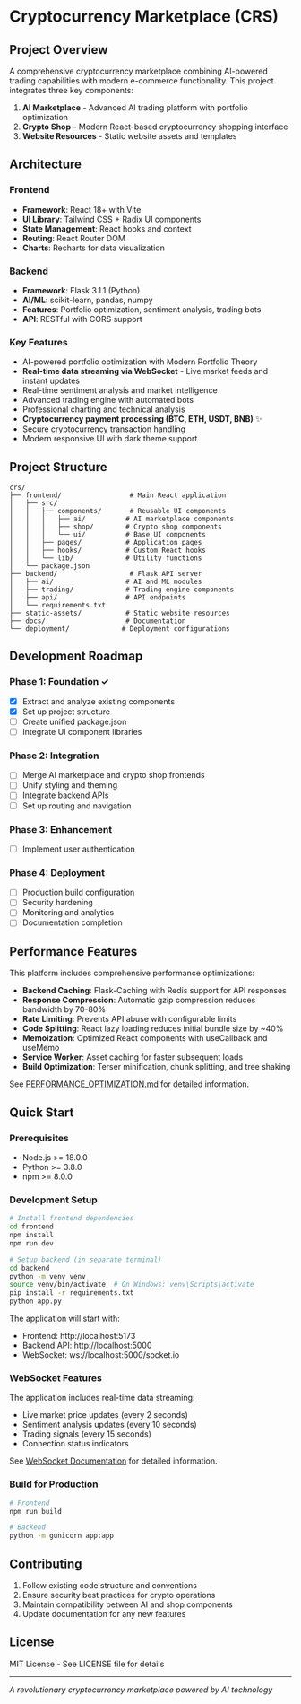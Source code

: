 # Cryptocurrency Marketplace (CRS)

## Project Overview

A comprehensive cryptocurrency marketplace combining AI-powered trading capabilities with modern e-commerce functionality. This project integrates three key components:

1. **AI Marketplace** - Advanced AI trading platform with portfolio optimization
2. **Crypto Shop** - Modern React-based cryptocurrency shopping interface  
3. **Website Resources** - Static website assets and templates

## Architecture

### Frontend
- **Framework**: React 18+ with Vite
- **UI Library**: Tailwind CSS + Radix UI components
- **State Management**: React hooks and context
- **Routing**: React Router DOM
- **Charts**: Recharts for data visualization

### Backend
- **Framework**: Flask 3.1.1 (Python)
- **AI/ML**: scikit-learn, pandas, numpy
- **Features**: Portfolio optimization, sentiment analysis, trading bots
- **API**: RESTful with CORS support

### Key Features
- AI-powered portfolio optimization with Modern Portfolio Theory
- **Real-time data streaming via WebSocket** - Live market feeds and instant updates
- Real-time sentiment analysis and market intelligence
- Advanced trading engine with automated bots
- Professional charting and technical analysis
- **Cryptocurrency payment processing (BTC, ETH, USDT, BNB)** ✨
- Secure cryptocurrency transaction handling
- Modern responsive UI with dark theme support

## Project Structure

```
crs/
├── frontend/                 # Main React application
│   ├── src/
│   │   ├── components/       # Reusable UI components
│   │   │   ├── ai/          # AI marketplace components
│   │   │   ├── shop/        # Crypto shop components
│   │   │   └── ui/          # Base UI components
│   │   ├── pages/           # Application pages
│   │   ├── hooks/           # Custom React hooks
│   │   └── lib/             # Utility functions
│   └── package.json
├── backend/                  # Flask API server
│   ├── ai/                  # AI and ML modules
│   ├── trading/             # Trading engine components
│   ├── api/                 # API endpoints
│   └── requirements.txt
├── static-assets/           # Static website resources
├── docs/                    # Documentation
└── deployment/             # Deployment configurations
```

## Development Roadmap

### Phase 1: Foundation ✓
- [x] Extract and analyze existing components
- [x] Set up project structure
- [ ] Create unified package.json
- [ ] Integrate UI component libraries

### Phase 2: Integration
- [ ] Merge AI marketplace and crypto shop frontends
- [ ] Unify styling and theming
- [ ] Integrate backend APIs
- [ ] Set up routing and navigation

### Phase 3: Enhancement
- [ ] Implement user authentication

### Phase 4: Deployment
- [ ] Production build configuration
- [ ] Security hardening
- [ ] Monitoring and analytics
- [ ] Documentation completion

## Performance Features

This platform includes comprehensive performance optimizations:

- **Backend Caching**: Flask-Caching with Redis support for API responses
- **Response Compression**: Automatic gzip compression reduces bandwidth by 70-80%
- **Rate Limiting**: Prevents API abuse with configurable limits
- **Code Splitting**: React lazy loading reduces initial bundle size by ~40%
- **Memoization**: Optimized React components with useCallback and useMemo
- **Service Worker**: Asset caching for faster subsequent loads
- **Build Optimization**: Terser minification, chunk splitting, and tree shaking

See [PERFORMANCE_OPTIMIZATION.md](docs/PERFORMANCE_OPTIMIZATION.md) for detailed information.

## Quick Start

### Prerequisites
- Node.js >= 18.0.0
- Python >= 3.8.0
- npm >= 8.0.0

### Development Setup
```bash
# Install frontend dependencies
cd frontend
npm install
npm run dev

# Setup backend (in separate terminal)
cd backend
python -m venv venv
source venv/bin/activate  # On Windows: venv\Scripts\activate
pip install -r requirements.txt
python app.py
```

The application will start with:
- Frontend: http://localhost:5173
- Backend API: http://localhost:5000
- WebSocket: ws://localhost:5000/socket.io

### WebSocket Features
The application includes real-time data streaming:
- Live market price updates (every 2 seconds)
- Sentiment analysis updates (every 10 seconds)
- Trading signals (every 15 seconds)
- Connection status indicators

See [WebSocket Documentation](docs/WEBSOCKET_STREAMING.md) for detailed information.

### Build for Production
```bash
# Frontend
npm run build

# Backend
python -m gunicorn app:app
```

## Contributing

1. Follow existing code structure and conventions
2. Ensure security best practices for crypto operations
3. Maintain compatibility between AI and shop components
4. Update documentation for any new features

## License

MIT License - See LICENSE file for details

---

*A revolutionary cryptocurrency marketplace powered by AI technology*